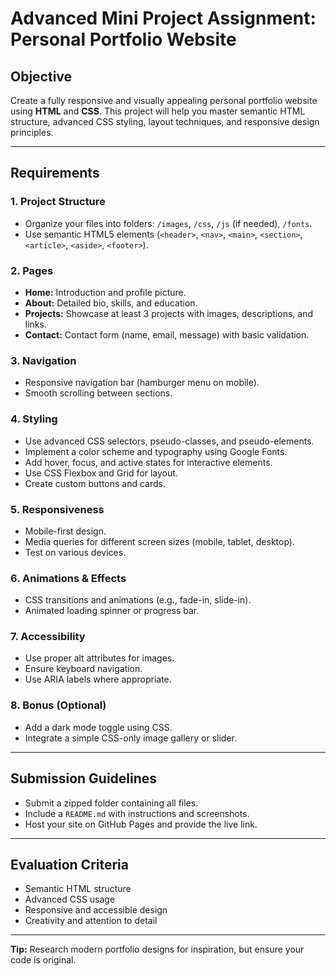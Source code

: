 # Advanced Mini Project Assignment: Personal Portfolio Website

## Objective
Create a fully responsive and visually appealing personal portfolio website using **HTML** and **CSS**. This project will help you master semantic HTML structure, advanced CSS styling, layout techniques, and responsive design principles.

---

## Requirements

### 1. **Project Structure**
- Organize your files into folders: `/images`, `/css`, `/js` (if needed), `/fonts`.
- Use semantic HTML5 elements (`<header>`, `<nav>`, `<main>`, `<section>`, `<article>`, `<aside>`, `<footer>`).

### 2. **Pages**
- **Home:** Introduction and profile picture.
- **About:** Detailed bio, skills, and education.
- **Projects:** Showcase at least 3 projects with images, descriptions, and links.
- **Contact:** Contact form (name, email, message) with basic validation.

### 3. **Navigation**
- Responsive navigation bar (hamburger menu on mobile).
- Smooth scrolling between sections.

### 4. **Styling**
- Use advanced CSS selectors, pseudo-classes, and pseudo-elements.
- Implement a color scheme and typography using Google Fonts.
- Add hover, focus, and active states for interactive elements.
- Use CSS Flexbox and Grid for layout.
- Create custom buttons and cards.

### 5. **Responsiveness**
- Mobile-first design.
- Media queries for different screen sizes (mobile, tablet, desktop).
- Test on various devices.

### 6. **Animations & Effects**
- CSS transitions and animations (e.g., fade-in, slide-in).
- Animated loading spinner or progress bar.

### 7. **Accessibility**
- Use proper alt attributes for images.
- Ensure keyboard navigation.
- Use ARIA labels where appropriate.

### 8. **Bonus (Optional)**
- Add a dark mode toggle using CSS.
- Integrate a simple CSS-only image gallery or slider.

---

## Submission Guidelines
- Submit a zipped folder containing all files.
- Include a `README.md` with instructions and screenshots.
- Host your site on GitHub Pages and provide the live link.

---

## Evaluation Criteria
- Semantic HTML structure
- Advanced CSS usage
- Responsive and accessible design
- Creativity and attention to detail

---

**Tip:** Research modern portfolio designs for inspiration, but ensure your code is original.
